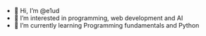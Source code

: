 - 👋 Hi, I’m @e1ud
- 👀 I’m interested in programming, web development and AI
- 🌱 I’m currently learning Programming fundamentals and Python

<!---
e1ud/e1ud is a ✨ special ✨ repository because its `README.md` (this file) appears on your GitHub profile.
You can click the Preview link to take a look at your changes.
--->
